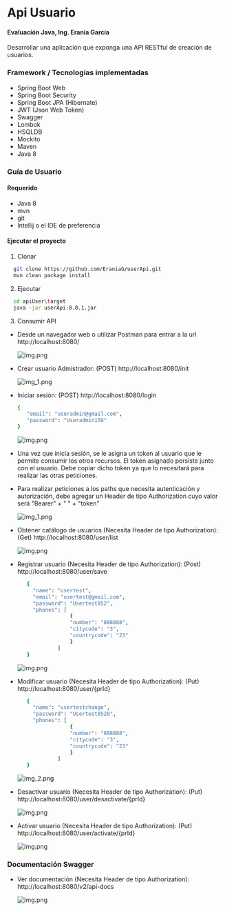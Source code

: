 # Api Usuario

#### Evaluación Java, Ing. Erania García

Desarrollar una aplicación que exponga una API RESTful de creación de usuarios.

### Framework / Tecnologías implementadas

* Spring Boot Web
* Spring Boot Security
* Spring Boot JPA (Hibernate)
* JWT (Json Web Token)
* Swagger
* Lombok
* HSQLDB
* Mockito
* Maven
* Java 8

### Guía de Usuario

#### Requerido

* Java 8
* mvn
* git
* Intellij o el IDE de preferencia

#### Ejecutar el proyecto

1. Clonar

 ```bash
   git clone https://github.com/EraniaG/userApi.git
   mvn clean package install
 ```

2. Ejecutar

 ```bash
   cd apiUser\target
   java -jar userApi-0.0.1.jar
 ```

3. Consumir API

* Desde un navegador web o utilizar Postman para entrar a la url http://localhost:8080/
  

  ![img.png](imagesReadme/img.png)

  
* Crear usuario Admistrador: (POST) http://localhost:8080/init
  

  ![img_1.png](imagesReadme/img_init.png)
  

* Iniciar sesión: (POST) http://localhost:8080/login
   ```bash
  {
      "email": "useradmin@gmail.com",
      "password": "Useradmin159"
  }
   ```
 

  ![img.png](imagesReadme/img_login.png)
  

* Una vez que inicia sesión, se le asigna un token al usuario que le permite consumir los otros recursos. El token
  asignado persiste junto con el usuario. Debe copiar dicho token ya que lo necesitará para realizar las otras peticiones.
  

* Para realizar peticiones a los paths que necesita autenticación y autorización, debe agregar 
  un Header de tipo Authorization cuyo valor será "Bearer" + " " + "token"
  

  ![img_1.png](imagesReadme/img_auth.png)
  

* Obtener catálogo de usuarios (Necesita Header de tipo Authorization): (Get) http://localhost:8080/user/list
  
  
  ![img.png](imagesReadme/img_list_user.png)


* Registrar usuario (Necesita Header de tipo Authorization): (Post) http://localhost:8080/user/save
   ```bash
      {
        "name": "usertest",
        "email": "usertest@gmail.com",
        "password": "Usertest852",
        "phones": [
					{
					"number": "888888",
					"citycode": "3",
					"countrycode": "23"
					}
				]
      }
   ```
  

  ![img.png](imagesReadme/img_save.png)
  
  
* Modificar usuario (Necesita Header de tipo Authorization): (Put) http://localhost:8080/user/{prId}
   ```bash
      {
        "name": "usertestchange",
        "password": "Usertest8520",
        "phones": [
					{
					"number": "888888",
					"citycode": "3",
					"countrycode": "23"
					}
				]
      }
   ```
  

  ![img_2.png](imagesReadme/img_update.png)
  

* Desactivar usuario (Necesita Header de tipo Authorization): (Put) http://localhost:8080/user/desactivate/{prId}
  

  ![img.png](imagesReadme/img_desactivate.png)
  
  
* Activar usuario (Necesita Header de tipo Authorization): (Put) http://localhost:8080/user/activate/{prId}
  

  ![img.png](imagesReadme/img_activate.png)


### Documentación Swagger

* Ver documentación (Necesita Header de tipo Authorization): http://localhost:8080/v2/api-docs


  ![img.png](imagesReadme/img_docs.png)

